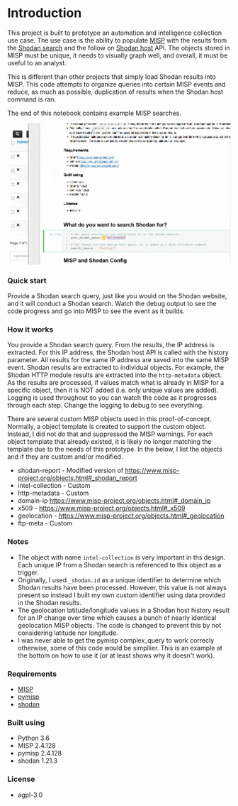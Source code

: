 # Introduction
This project is built to prototype an automation and intelligence collection use case. The use case is the ability  to populate [MISP](https://www.misp-project.org/) with the results from the [Shodan search](https://developer.shodan.io/api) and the follow on [Shodan host](https://developer.shodan.io/api) API. The objects stored in MISP must be unique, it needs to visually graph well, and overall, it must be useful to an analyst. 

This is different than other projects that simply load Shodan results into MISP. This code attempts to organize queries into certain MISP events and reduce, as much as possible, duplication of results when the Shodan host command is ran.

The end of this notebook contains example MISP searches.

![](demo.gif)

### Quick start
Provide a Shodan search query, just like you would on the Shodan website, and it will conduct a Shodan search. Watch the debug output to see the code progress and go into MISP to see the event as it builds.


### How it works
You provide a Shodan search query. From the results, the IP address is extracted. For this IP address, the Shodan host API is called with the history parameter. All results for the same IP address are saved into the same MISP event. Shodan results are extracted to individual objects. For example, the Shodan HTTP module results are extracted into the `http-metadata` object. As the results are processed, if values match what is already in MISP for a specific object, then it is NOT added (i.e. only unique values are added). Logging is used throughout so you can watch the code as it progresses through each step. Change the logging to debug to see everything.

There are several custom MISP objects used in this proof-of-concept. Normally, a object template is created to support the custom object. Instead, I did not do that and suppressed the MISP warnings. For each object template that already existed, it is likely no longer matching the template due to the needs of this prototype. In the below, I list the objects and if they are custom and/or modified.

* shodan-report - Modified version of https://www.misp-project.org/objects.html#_shodan_report
* intel-collection - Custom
* http-metadata  - Custom
* domain-ip  https://www.misp-project.org/objects.html#_domain_ip
* x509 - https://www.misp-project.org/objects.html#_x509
* geolocation -  https://www.misp-project.org/objects.html#_geolocation
* ftp-meta - Custom
 

### Notes
* The object with name `intel-collection` is very important in ths design. Each unique IP from a Shodan search is referenced to this object as a trigger.
* Originally, I used `_shodan.id` as a unique identifier to determine which Shodan results have been processed. However, this value is not always present so instead I built my own custom identifier using data provided in the Shodan results.
* The geolocation latitude/longitude values in a Shodan host history result for an IP change over time which causes a bunch of nearly identical geolocation MISP objects. The code is changed to prevent this by not considering latitude nor longitude.
* I was never able to get the pymisp complex_query to work correcly otherwise, some of this code would be simpllier. This is an example at the bottom on how to use it (or at least shows why it doesn't work).


### Requirements
* [MISP](https://www.misp-project.org/)
* [pymisp](https://pypi.org/project/pymisp/)
* [shodan](https://pypi.org/project/shodan/)

###  Built using 
* Python 3.6
* MISP 2.4.128 
* pymisp 2.4.128
* shodan 1.21.3


### License
* agpl-3.0
